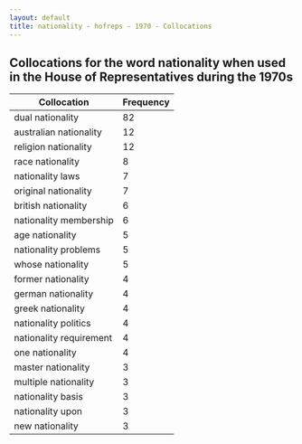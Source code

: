 ```yaml
---
layout: default
title: nationality - hofreps - 1970 - Collocations
---
```

## Collocations for the word **nationality** when used in the House of Representatives during the 1970s

| Collocation | Frequency |
|--------------|----------------|
|dual nationality|82|
|australian nationality|12|
|religion nationality|12|
|race nationality|8|
|nationality laws|7|
|original nationality|7|
|british nationality|6|
|nationality membership|6|
|age nationality|5|
|nationality problems|5|
|whose nationality|5|
|former nationality|4|
|german nationality|4|
|greek nationality|4|
|nationality politics|4|
|nationality requirement|4|
|one nationality|4|
|master nationality|3|
|multiple nationality|3|
|nationality basis|3|
|nationality upon|3|
|new nationality|3|

